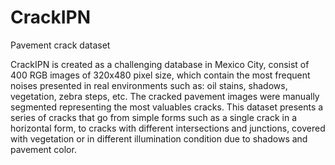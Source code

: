 # CrackIPN
Pavement crack dataset

CrackIPN is created as a challenging database in Mexico City, consist of 400 RGB images of 320x480 pixel size, which contain the most frequent noises presented in real environments such as: oil stains, shadows, vegetation, zebra steps, etc. The cracked pavement images were manually segmented representing the most valuables cracks. This dataset presents a series of cracks that go from simple forms such as a single crack in a horizontal form, to cracks with different intersections and junctions, covered with vegetation or in different illumination condition due to shadows and pavement color.
